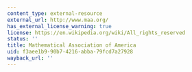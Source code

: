 ```yaml
---
content_type: external-resource
external_url: http://www.maa.org/
has_external_license_warning: true
license: https://en.wikipedia.org/wiki/All_rights_reserved
status: ''
title: Mathematical Association of America
uid: f3aee1b9-90b7-4216-abba-79fcd7a27928
wayback_url: ''
---
```

